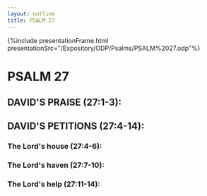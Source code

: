 ```yaml
---
layout: outline
title: PSALM 27
---
```

{%include presentationFrame.html presentationSrc="/Expository/ODP/Psalms/PSALM%2027.odp"%}

# PSALM 27 
##  DAVID\'S PRAISE (27:1-3): 
##  DAVID\'S PETITIONS (27:4-14): 
###  The Lord\'s house (27:4-6): 
###  The Lord\'s haven (27:7-10): 
###  The Lord\'s help (27:11-14): 
